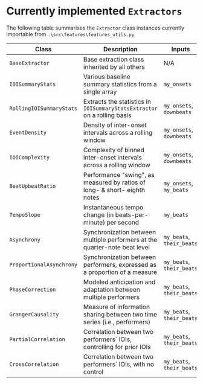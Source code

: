 # Currently implemented `Extractors`

The following table summarises the `Extractor` class instances currently importable from `.\src\features\features_utils.py`.

| Class                    | Description                                                                | Inputs                    |
|--------------------------|----------------------------------------------------------------------------|---------------------------|
| `BaseExtractor`          | Base extraction class inherited by all others                              | N/A                       |
| `IOISummaryStats`        | Various baseline summary statistics from a single array                    | `my_onsets`               |
| `RollingIOISummaryStats` | Extracts the statistics in `IOISummaryStatsExtractor` on a rolling basis   | `my_onsets`, `downbeats`  |
| `EventDensity`           | Density of inter-onset intervals across a rolling window                   | `my_onsets`, `downbeats`  |
| `IOIComplexity`          | Complexity of binned inter-onset intervals across a rolling window         | `my_onsets`, `downbeats`  |
| `BeatUpbeatRatio`        | Performance "swing", as measured by ratios of long- & short- eighth notes  | `my_onsets`, `my_beats`   |
| `TempoSlope`             | Instantaneous tempo change (in beats-per-minute) per second                | `my_beats`                |
| `Asynchrony`             | Synchronization between multiple performers at the quarter-note beat level | `my_beats`, `their_beats` |
| `ProportionalAsynchrony` | Synchronization between performers, expressed as a proportion of a measure | `my_beats`, `their_beats` |
| `PhaseCorrection`        | Modeled anticipation and adaptation between multiple performers            | `my_beats`, `their_beats` |
| `GrangerCausality`       | Measure of information sharing between two time series (i.e., performers)  | `my_beats`, `their_beats` |
| `PartialCorrelation`     | Correlation between two performers` IOIs, controlling for prior IOIs       | `my_beats`, `their_beats` |
| `CrossCorrelation`       | Correlation between two performers` IOIs, with no control                  | `my_beats`, `their_beats` |
